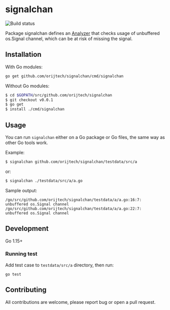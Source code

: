 # signalchan

![Build status](https://github.com/orijtech/signalchan/workflows/Go/badge.svg?branch=master)

Package signalchan defines an [Analyzer](analyzer_link) that checks usage of unbuffered os.Signal channel, which can be at
risk of missing the signal.

## Installation

With Go modules:

```sh
go get github.com/orijtech/signalchan/cmd/signalchan
```

Without Go modules:

```sh
$ cd $GOPATH/src/github.com/orijtech/signalchan
$ git checkout v0.0.1
$ go get
$ install ./cmd/signalchan
```

## Usage

You can run `signalchan` either on a Go package or Go files, the same way as
other Go tools work.

Example:

```sh
$ signalchan github.com/orijtech/signalchan/testdata/src/a
```

or:

```sh
$ signalchan ./testdata/src/a/a.go
```

Sample output:

```text
/go/src/github.com/orijtech/signalchan/testdata/a/a.go:16:7: unbuffered os.Signal channel
/go/src/github.com/orijtech/signalchan/testdata/a/a.go:22:7: unbuffered os.Signal channel
```
 
## Development

Go 1.15+

### Running test

Add test case to `testdata/src/a` directory, then run:

```shell script
go test
```

## Contributing

All contributions are welcome, please report bug or open a pull request.

[analyzer_link]: https://pkg.go.dev/golang.org/x/tools/go/analysis#Analyzer
